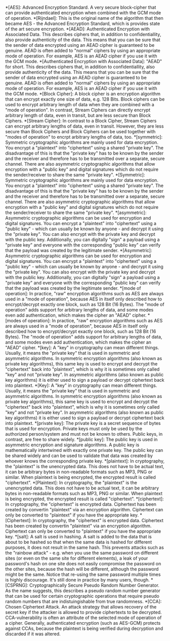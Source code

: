 *[AES]: Advanced Encryption Standard. A very secure block-cipher that can provide authenticated encryption when combined with the GCM mode of operation.
*[Rijndael]: This is the original name of the algorithm that then became AES - the Advanced Encryption Standard, which is provides state of the art secure encryption.
*[AEAD]: Authenticated Encryption with Associated Data. This describes ciphers that, in addition to confidentiallity, also provide authenticity of the data. This means that you can be sure that the sender of data encrypted using an AEAD cipher is guaranteed to be genuine. AEAD is often added to "normal" ciphers by using an appropriate mode of operation. For example, AES is an AEAD cipher if you use it with the GCM mode.
*[Authenticated Encryption with Associated Data]: "AEAD" for short. This describes ciphers that, in addition to confidentiallity, also provide authenticity of the data. This means that you can be sure that the sender of data encrypted using an AEAD cipher is guaranteed to be genuine. AEAD is often added to "normal" ciphers by using an appropriate mode of operation. For example, AES is an AEAD cipher if you use it with the GCM mode.
*[Block Cipher]: A block cipher is an encryption algorithm that can encrypt exactly one size of data, e.g. 128 Bits. Block ciphers can be used to encrypt arbitrary length of data when they are combined with a "mode of operation". In contrast, Stream Ciphers can directly encrypt arbitrary length of data, even in transit, but are less secure than Block Ciphers.
*[Stream Cipher]: In contrast to a Block Cipher, Stream Ciphers can encrypt arbitrary lengths of data, even in transit. However, they are less secure than Block Ciphers and Block Ciphers can be used together with "modes of operation" to encrpt arbitrary lengths of data, too.
*[symmetric]: Symmetric cryptographic algorithms are mainly used for data encryption. You encrypt a "plaintext" into "ciphertext" using a shared "private key". The disadvantage of this is that the "private key" has to be known by the sender and the receiver and therefore has to be transmitted over a separate, secure channel. There are also asymmetric cryptographic algorithms that allow encryption with a "public key" and digital signatures which do not require the sender/receiver to share the same "private key".
*[Symmetric]: Symmetric cryptographic algorithms are mainly used for data encryption. You encrypt a "plaintext" into "ciphertext" using a shared "private key". The disadvantage of this is that the "private key" has to be known by the sender and the receiver and therefore has to be transmitted over a separate, secure channel. There are also asymmetric cryptographic algorithms that allow encryption with a "public key" and digital signatures which do not require the sender/receiver to share the same "private key".
*[asymmetric]: Asymmetric cryptographic algorithms can be used for encryption and digital signatures. You can encrypt a "plaintext" into "ciphertext" using a "public key" - which can usually be known by anyone - and decrypt it using the "private key". You can also encrypt with the private key and decrypt with the public key. Additionally, you can digitally "sign" a payload using a "private key" and everyone with the corresponding "public key" can verify that the payload was created by the legitimate sender.
*[Asymmetric]: Asymmetric cryptographic algorithms can be used for encryption and digital signatures. You can encrypt a "plaintext" into "ciphertext" using a "public key" - which can usually be known by anyone - and decrypt it using the "private key". You can also encrypt with the private key and decrypt with the public key. Additionally, you can digitally "sign" a payload using a "private key" and everyone with the corresponding "public key" can verify that the payload was created by the legitimate sender.
*[mode of operation]: In practice, "raw" encryption algorithms such as AES are always used in a "mode of operation", because AES in itself only described how to encrypt/decrypt exactly one block, such as 128 Bit (16 Bytes). The "mode of operation" adds support for arbitrary lengths of data, and some modes even add authentication, which makes the cipher an "AEAD" cipher.
*[modes of operation]: In practice, "raw" encryption algorithms such as AES are always used in a "mode of operation", because AES in itself only described how to encrypt/decrypt exactly one block, such as 128 Bit (16 Bytes). The "mode of operation" adds support for arbitrary lengths of data, and some modes even add authentication, which makes the cipher an "AEAD" cipher.
*[key]: A "key" in cryptography can mean different things. Usually, it means the "private key" that is used in symmetric and asymmetric algorithms. In symmetric encryption algorithms (also known as private key algorithms), this same key is used to encrypt and decrypt the "ciphertext" back into "plaintext", which is why it is sometimes only called "key" and not "private key". In asymmetric algorithms (also known as public key algorithms) it is either used to sign a payload or decrypt ciphertext back into plaintext.
*[Key]: A "key" in cryptography can mean different things. Usually, it means the "private key" that is used in symmetric and asymmetric algorithms. In symmetric encryption algorithms (also known as private key algorithms), this same key is used to encrypt and decrypt the "ciphertext" back into "plaintext", which is why it is sometimes only called "key" and not "private key". In asymmetric algorithms (also known as public key algorithms) it is either used to sign a payload or decrypt ciphertext back into plaintext.
*[private key]: The private key is a secret sequence of bytes that is used for encryption. Private keys must only be used by the authorized person/system and must not be known to others. Public keys, in contrast, are free to share widely.
*[public key]: The public key is used in asymmetric encryption and signature algorithms. A public key is mathematically intertwined with exactly one private key. The public key can be shared widely and can be used to validate that data was created by whoever knows the corresponding private key.
*[plaintext]: In cryptography, the "plaintext" is the unencrypted data. This does not have to be actual text, it can be arbitrary bytes in non-readable formats such as MP3, PNG or similar. When plaintext is being encrypted, the encrypted result is called "ciphertext".
*[Plaintext]: In cryptography, the "plaintext" is the unencrypted data. This does not have to be actual text, it can be arbitrary bytes in non-readable formats such as MP3, PNG or similar. When plaintext is being encrypted, the encrypted result is called "ciphertext".
*[ciphertext]: In cryptography, the "ciphertext" is encrypted data. Ciphertext has been created by convertin "plaintext" via an encryption algorithm. Ciphertext can only be converted to "plaintext" if you have the appropriate key.
*[Ciphertext]: In cryptography, the "ciphertext" is encrypted data. Ciphertext has been created by convertin "plaintext" via an encryption algorithm. Ciphertext can only be converted to "plaintext" if you have the appropriate key.
*[salt]: A salt is used in hashing. A salt is added to the data that is about to be hashed so that when the same data is hashed for different purposes, it does not result in the same hash. This prevents attacks such as the "rainbow attack" - e.g. when you use the same password on different sites (or even on the same site for different elements), a leak of your password's hash on one site does not easily compromise the password on the other sites, because the hash will be different, although the password might be the same. Notice that re-using the same password multiple times is highly discourage. It's still done in practice by many users, though.
*[CSPRNG]: Cryptographically Secure Pseudo Random Number Generator. As the name suggests, this describes a pseudo random number generator that can be used for certain cryptographic operations that require pseudo random numbers that are indistuingishable from true randomness.
*[CCA]: Chosen Ciphertext Attack. An attack strategy that allows recovery of the secret key if the attacker is allowed to provide ciphertexts to be decrypted. CCA-vulnerability is often an attribute of the selected mode of operation of a cipher. Generally, authenticated encryption (such as AES-GCM) protects against CCAs, because the plaintext is being verified during decryption and discarded if it was altered.